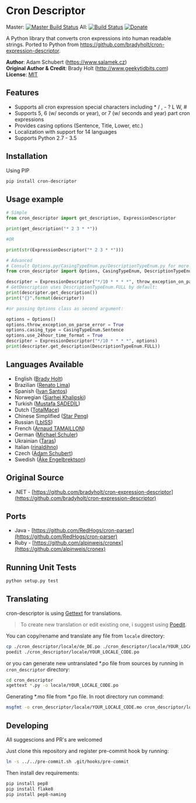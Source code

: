# Cron Descriptor

Master: [![Master Build Status](https://api.travis-ci.org/Salamek/cron-descriptor.svg?branch=master)](https://travis-ci.org/Salamek/cron-descriptor) All: [![Build Status](https://api.travis-ci.org/Salamek/cron-descriptor.svg)](https://travis-ci.org/Salamek/cron-descriptor)
[![Donate](https://img.shields.io/badge/Donate-PayPal-green.svg)](https://www.paypal.com/cgi-bin/webscr?cmd=_donations&business=D8LQ4XTBLV3C4&lc=CZ&item_number=Salamekcron-descriptor&currency_code=EUR)

A Python library that converts cron expressions into human readable strings. Ported to Python from https://github.com/bradyholt/cron-expression-descriptor.

**Author**: Adam Schubert (https://www.salamek.cz)  
**Original Author & Credit**: Brady Holt (http://www.geekytidbits.com)  
**License**: [MIT](http://opensource.org/licenses/MIT)

## Features         
 * Supports all cron expression special characters including * / , - ? L W, #
 * Supports 5, 6 (w/ seconds or year), or 7 (w/ seconds and year) part cron expressions
 * Provides casing options (Sentence, Title, Lower, etc.)
 * Localization with support for 14 languages
 * Supports Python 2.7 - 3.5

## Installation
Using PIP
```bash
pip install cron-descriptor
```

## Usage example

```python
# Simple
from cron_descriptor import get_description, ExpressionDescriptor

print(get_description("* 2 3 * *"))

#OR

print(str(ExpressionDescriptor("* 2 3 * *")))
```

```python
# Advanced
# Consult Options.py/CasingTypeEnum.py/DescriptionTypeEnum.py for more info
from cron_descriptor import Options, CasingTypeEnum, DescriptionTypeEnum, ExpressionDescriptor

descripter = ExpressionDescriptor("*/10 * * * *", throw_exception_on_parse_error = True, casing_type = CasingTypeEnum.Sentence, use_24hour_time_format = True)
# GetDescription uses DescriptionTypeEnum.FULL by default:
print(descripter.get_description())
print("{}".format(descripter))

#or passing Options class as second argument:

options = Options()
options.throw_exception_on_parse_error = True
options.casing_type = CasingTypeEnum.Sentence
options.use_24hour_time_format = True
descripter = ExpressionDescriptor("*/10 * * * *", options)
print(descripter.get_description(DescriptionTypeEnum.FULL))

```

## Languages Available
  * English ([Brady Holt](https://github.com/bradyholt))
  * Brazilian ([Renato Lima](https://github.com/natenho))
  * Spanish ([Ivan Santos](https://github.com/ivansg))
  * Norwegian ([Siarhei Khalipski](https://github.com/KhalipskiSiarhei))
  * Turkish ([Mustafa SADEDİL](https://github.com/sadedil))
  * Dutch ([TotalMace](https://github.com/TotalMace))
  * Chinese Simplified ([Star Peng](https://github.com/starpeng))
  * Russian ([LbISS](https://github.com/LbISS))
  * French ([Arnaud TAMAILLON](https://github.com/Greybird))
  * German ([Michael Schuler](https://github.com/mschuler))
  * Ukrainian ([Taras](https://github.com/tbudurovych))
  * Italian ([rinaldihno](https://github.com/rinaldihno))
  * Czech ([Adam Schubert](https://github.com/salamek))
  * Swedish ([Åke Engelbrektson](https://github.com/eson57))

<!-- SOON
## Demo



## Download

-->

## Original Source
 - .NET - [https://github.com/bradyholt/cron-expression-descriptor](https://github.com/bradyholt/cron-expression-descriptor)

## Ports
 - Java - [https://github.com/RedHogs/cron-parser](https://github.com/RedHogs/cron-parser)
 - Ruby - [https://github.com/alpinweis/cronex](https://github.com/alpinweis/cronex)

## Running Unit Tests

```bash
python setup.py test
```

## Translating
cron-descriptor is using [Gettext](https://www.gnu.org/software/gettext/) for translations.

> To create new translation or edit existing one, i suggest using [Poedit](https://poedit.net/).

You can copy/rename and translate any file from `locale` directory:
```bash
cp ./cron_descriptor/locale/de_DE.po ./cron_descriptor/locale/YOUR_LOCALE_CODE.po
poedit ./cron_descriptor/locale/YOUR_LOCALE_CODE.po
```
or you can generate new untranslated *.po file from sources by running in `cron_descriptor` directory:
```bash
cd cron_descriptor
xgettext *.py -o locale/YOUR_LOCALE_CODE.po
```

Generating *.mo file from *.po file. In root directory run command:
```bash
msgfmt -o cron_descriptor/locale/YOUR_LOCALE_CODE.mo cron_descriptor/locale/YOUR_LOCALE_CODE.po
```

## Developing

All suggescions and PR's are welcomed

Just clone this repository and register pre-commit hook by running:

```bash
ln -s ../../pre-commit.sh .git/hooks/pre-commit
```

Then install dev requirements:

```bash
pip install pep8
pip install flake8
pip install pep8-naming
```

